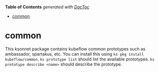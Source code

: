 <!-- START doctoc generated TOC please keep comment here to allow auto update -->
<!-- DON'T EDIT THIS SECTION, INSTEAD RE-RUN doctoc TO UPDATE -->
**Table of Contents**  *generated with [DocToc](https://github.com/thlorenz/doctoc)*

- [common](#common)

<!-- END doctoc generated TOC please keep comment here to allow auto update -->

# common

This ksonnet package contains kubeflow common prototypes such as ambassador, spartakus, etc. You can install this using `ks pkg install kubeflow/common`. `ks prototype list` should list the available prototypes. `ks prototype describe <name>` should describe the prototype.
